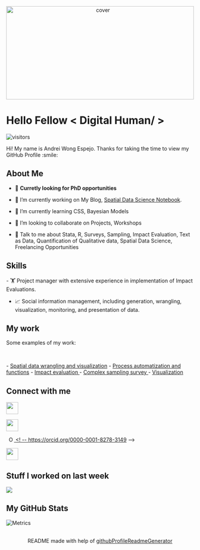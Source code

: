 
<div align="center">
<img width="100%" height = "250px" src="https://i.imgur.com/ZPAVRqs.jpg" alt="cover" />
</div>

<h1> Hello Fellow < Digital Human/ > </h1>
<p align='center'>

![visitors](https://visitor-badge.glitch.me/badge?page_id=Andrei-WongE.Andrei-WongE)

</p>
<div size='20px'> Hi! My name is Andrei Wong Espejo. Thanks for taking the time to view my GitHub Profile :smile:
</div>

<h2> About Me </h2>

- 💬 **Curretly looking for PhD opportunities**

- 🔭 I’m currently working on My Blog, <a href="https://andrei-wonge.github.io/Spatial_notes/">Spatial Data Science Notebook</a>.

- 🌱 I’m currently learning CSS, Bayesian Models 

- 👯 I’m looking to collaborate on Projects, Workshops 

- 💬 Talk to me about Stata, R, Surveys, Sampling, Impact Evaluation, Text as Data, Quantification of Qualitative data, Spatial Data Science, Freelancing Opportunities

<h2> Skills </h2>
- 🏋️ Project manager with extensive experience in implementation of Impact Evaluations.

- 📈 Social information management, including generation, wrangling, visualization, monitoring, and presentation of data.

<h2> My work </h2>
Some examples of my work: 
<p>&nbsp;</p>
   - <a href="https://andrei-wonge.github.io/Spatial_notes/"> Spatial data wrangling and visualization</a>
   - <a href="https://github.com/Andrei-WongE/SDG_UIS_indicators_extractor"> Process automatization and functions</a>
   - <a href="https://github.com/Andrei-WongE/Randomization_Proyect-C"> Impact evaluation </a>
   - <a href="https://github.com/Andrei-WongE/FI_survey_HFC"> Complex sampling survey </a>
   - <a href="https://github.com/Andrei-WongE/ENE_ENAHO_workflow"> Visualization </a>

 
<h2> Connect with me </h2>
<a href = 'https://www.twitter.com/@Andrei_WongE'> <img width = '32px' align= 'center' src="https://raw.githubusercontent.com/rahulbanerjee26/githubAboutMeGenerator/main/icons/twitter.svg"/></a> 

<a href = 'https://www.github.com/Andrei-WongE'> <img width = '32px' align= 'center' src="https://raw.githubusercontent.com/rahulbanerjee26/githubAboutMeGenerator/main/icons/github.svg"/></a> 

 <a
    id="cy-effective-orcid-url"
    class="underline"
    href="https://orcid.org/0000-0001-8278-3149"
    target="orcid.widget"
    rel="me noopener noreferrer"
    style="vertical-align: top">
    <img
        src="https://orcid.org/sites/default/files/images/orcid_32x32.png"
        style="width: 1em; margin-inline-start: 0.5em"
        alt="ORCID iD icon"/>
      <! -- https://orcid.org/0000-0001-8278-3149 -->
 </a>
   
 <a href = 'https://www.linkedin.com/in/andrei-wonge/'> <img width = '32px' align= 'center' src="https://raw.githubusercontent.com/rahulbanerjee26/githubAboutMeGenerator/main/icons/linked-in-alt.svg"/></a> 


<h2> Stuff I worked on last week  </h2>
<a href="https://github.com/anuraghazra/github-readme-stats">
<img align="center" src="https://github-readme-stats.vercel.app/api?username=Andrei-WongE&show_icons=true&theme=omni&count_private=true&compact=True"/>
</a>
<br>


<h2> My GitHub Stats </h2>

![Metrics](https://metrics.lecoq.io/Andrei-WongE?template=terminal&base.header=0&base.activity=0&base.repositories=0&base.metadata=0&languages=1&languages.limit=8&languages.colors=github&languages.threshold=0%25&config.timezone=America%2FToronto)


<br>
<footer align='center'>README made with help of <a href='https://github.com/rahulbanerjee26/githubProfileReadmeGenerator'>githubProfileReadmeGenerator</a> </footer>
